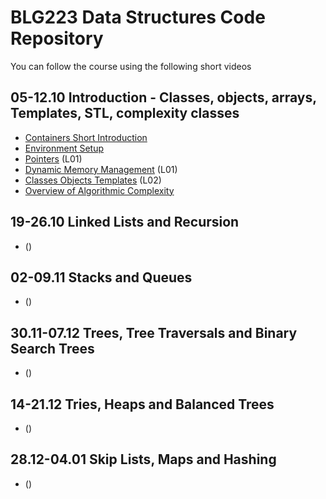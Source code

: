 # BLG223 Data Structures Code Repository
You can follow the course using the following short videos

## 05-12.10	Introduction - Classes, objects, arrays, Templates, STL, complexity classes
- [Containers Short Introduction](https://youtu.be/pOco9-1F8QQ)
- [Environment Setup](https://youtu.be/ULInsximqOo)
- [Pointers](https://youtu.be/oyuWo43ut-g) (L01)
- [Dynamic Memory Management](https://youtu.be/c67Ap2VWxaU) (L01)
- [Classes Objects Templates](https://youtu.be/6PJ3TRNknME) (L02)
- [Overview of Algorithmic Complexity](https://youtu.be/GMLlj7imd4o)

## 19-26.10	Linked Lists and Recursion
- []() ()


## 02-09.11	Stacks and Queues
- []() ()

## 30.11-07.12	Trees, Tree Traversals and Binary Search Trees
- []() ()

## 14-21.12	Tries, Heaps and Balanced Trees
- []() ()

## 28.12-04.01	Skip Lists, Maps and Hashing
- []() ()


